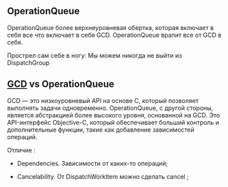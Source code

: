 ## OperationQueue

OperationQueue более верхнеуровневая обертка, которая включает в себя все что включает в себя GCD. OperationQueue врапит все от GCD в себя.

Прострел сам себе в ногу: Мы можем никогда не выйти из DispatchGroup   

## [GCD](./GCD.md) vs OperationQueue

GCD — это низкоуровневый API на основе C, который позволяет выполнять задачи одновременно. OperationQueue, с другой стороны, является абстракцией более высокого уровня, основанной на GCD. Это API-интерфейс Objective-C, который обеспечивает больший контроль и дополнительные функции, такие как добавление зависимостей операций.

Отличие : 

* Dependencies. Зависимости от каких-то операций;

* Сancelability. От DispatchWorkItem можно сделать cancel  ;



